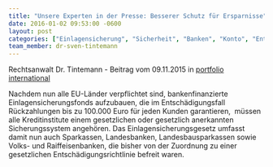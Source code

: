 ```yaml
---
title: "Unsere Experten in der Presse: Besserer Schutz für Ersparnisse"
date: 2016-01-02 09:53:00 -0600
layout: post
categories: ["Einlagensicherung", "Sicherheit", "Banken", "Konto", "Entschädigung", "Rückzahlung"]
team_member: dr-sven-tintemann
---
```


Rechtsanwalt Dr. Tintemann - Beitrag vom 09.11.2015 in&nbsp;[portfolio international](http://www.portfolio-international.de/newsdetails/article/etwas-mehr-und-doch-zu-wenig-i.html)

Nachdem nun alle EU-Länder verpflichtet sind, bankenfinanzierte Einlagensicherungsfonds aufzubauen, die im Entschädigungsfall Rückzahlungen bis zu 100.000 Euro für jeden Kunden garantieren,&nbsp;&nbsp;müssen alle Kreditinstitute einem gesetzlichen oder gesetzlich anerkannten Sicherungssystem angehören. Das Einlagensicherungsgesetz umfasst damit nun auch Sparkassen, Landesbanken, Landesbausparkassen sowie Volks- und Raiffeisenbanken, die bisher von der Zuordnung zu einer gesetzlichen Entschädigungsrichtlinie befreit waren.

